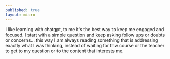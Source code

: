 ```yaml
---
published: true
layout: micro
---
```


I like learning with chatgpt, to me it's the best way 
to keep me engaged and focused. I start with a simple
question and keep asking follow ups or doubts
or concerns... this way I am always reading something
that is addressing exactly what I was thinking,
instead of waiting for thw course or the teacher to get to my question or to the content that interests
me.
